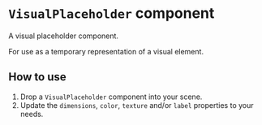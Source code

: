 # `VisualPlaceholder` component

A visual placeholder component.

For use as a temporary representation of a visual element.

## How to use

1. Drop a `VisualPlaceholder` component into your scene.
2. Update the `dimensions`, `color`, `texture` and/or `label` properties to your needs.
